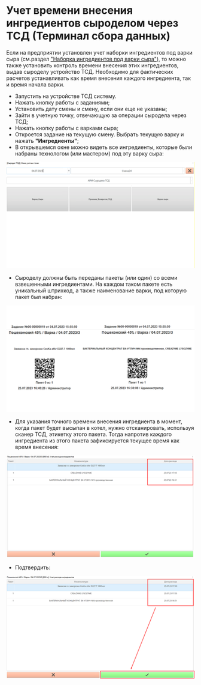 # Учет времени внесения ингредиентов сыроделом через ТСД (Терминал сбора данных)


Если на предприятии установлен учет наборки ингредиентов под варки сыра
(см.раздел ["Наборка ингредиентов под варки сыра"](../../SetIngredients/SetIngredients.md)), то можно также установить контроль времени внесения этих ингредиентов, выдав сыроделу
устройство ТСД. Необходимо для фактических расчетов устанавливать как
время внесения каждого ингредиента, так и время начала варки. 

-   Запустить на устройстве ТСД систему.
-   Нажать кнопку работы с заданиями;
-   Установить дату смены и смену, если они еще не указаны;
-   Зайти в учетную точку, отвечающую за операции сыродела через ТСД;
-   Нажать кнопку работы с варками сыра;
-   Откроется задание на текущую смену. Выбрать текущую варку и нажать **"Ингредиенты"**;  
-   В открывшемся окне можно видеть все ингредиенты, которые были
    набраны технологом (или мастером) под эту варку сыра:

![](AccountingTSD.assets/1.gif)
    
-   Сыроделу должны быть переданы пакеты (или один) со всеми взвешенными
    ингредиентами. На каждом таком пакете есть уникальный штрихкод, а
    также наименование варки, под которую пакет был набран:  

![](AccountingTSD.assets/1.png)
    
-   Для указания точного времени внесения ингредиента в момент, когда
    пакет будет высыпан в котел, нужно отсканировать, используя сканер
    ТСД, этикетку этого пакета. Тогда напротив каждого ингредиента из
    этого пакета зафиксируется текущее время как время внесения:

![](AccountingTSD.assets/2.png)
    
-   Подтвердить:  

![](AccountingTSD.assets/3.png)

